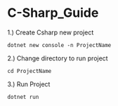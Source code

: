 # C-Sharp_Guide
1.) Create Csharp new project
```Csharp
dotnet new console -n ProjectName
```
2.) Change directory to run project
```Csharp
cd ProjectName
```
3.) Run Project
```Csharp
dotnet run
```
